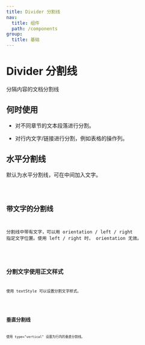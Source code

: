 ```yaml
---
title: Divider 分割线
nav:
  title: 组件
  path: /components
group:
  title: 基础
---
```


# Divider 分割线

<p>分隔内容的文档分割线</p>

## 何时使用

- 对不同章节的文本段落进行分割。

- 对行内文字/链接进行分割，例如表格的操作列。

## 水平分割线

默认为水平分割线，可在中间加入文字。

<code src="./demos/index1.tsx"/>

## 带文字的分割线

分割线中带有文字，可以用 orientation / left / right 指定文字位置。使用 left / right 时， orientation 无效。

<code src="./demos/index2.tsx"/>

## 分割文字使用正文样式

使用 textStyle 可以设置分割文字样式。

<code src="./demos/index3.tsx"/>

## 垂直分割线

使用 type="vertical" 设置为行内的垂直分割线。

<code src="./demos/index4.tsx"/>

<API></API>
